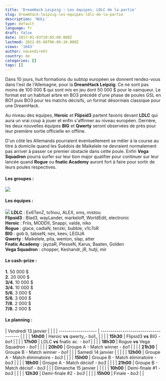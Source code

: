 ```yaml
---
title: 'DreamHack Leipzig : Les équipes, LDLC de la partie'
slug: dreamhack-leipzig-les-equipes-ldlc-de-la-partie
description: 'NULL'
type: default
language: fr
draft: false
date: 2017-01-03T20:05:00.000Z
lastmod: 2022-05-06T06:00:34.000Z
views: '1643'
author: neLendirekt
country: de
categories: []
tags: []
---
```

Dans 10 jours, huit formations du subtop européen se donnent rendez-vous dans l'est de l'Allemagne, pour la **DreamHack Leipzig**. Ce ne sont pas moins de 100 000 $ qui sont mis en jeu dont 50 000 $ pour le vainqueur. Le format est un habituel arbre en BO3 précédé d'une phase de poules GSL en BO1 puis BO3 pour les matchs décisifs, un format désormais classique pour une DreamHack.

Au niveau des équipes, **Heroic** et **Flipsid3** partent favoris devant **LDLC** qui aura un vrai coup à jouer et enfin s'affirmer au niveau européen. Derrière, les deux nouvelles équipes **BIG** et **Qwerty** seront observées de près pour leur première sortie officielle en offline.

D'un côté les Allemands pourraient éventuellement se mêler à la course au titre à domicile quand les Suédois de Maikelele ne devraient normalement pas arriver à passer ce premier obstacle dans cette poule. Enfin **Vega Squadron** pourra surfer sur leur bon major qualifier pour continuer sur leur lancée quand **Rogue** ou **fnatic Academy** auront fort à faire pour sortir de leurs poules respectives.

####   **Les groupes :** 

**![](/storage/images/586be6ed43d9d_9820085-dh-open2groups-nosponsors-660-1png.png)**

#### Les équipes :

**![](/storage/countries/flag/europe_flag_580d21b984714.gif) LDLC** : Ex6TenZ, to1nou, ALEX, xms, mistou  
**Flipsid3** : Blad3, wayLander, markeloff, WorldEdit, electronic  
**Heroic** : Friis, MODDII, Snappi, valde, niko  
**Rogue** : glace, cadiaN, tenzki, bubble, v1c7oR  
**BIG** : gob b, tabseN, nex, keev, LEGIJA  
**Qwerty** : Maikelele, pita, wenton, slap, atter  
**Fnatic Academy** : jayzaR, PlesseN, Karus, Baaten, Golden  
**Vega Squadron** : chopper, Keshandr, jR, hutji, mir

#### Le cash-prize :

**1.** 50 000 $  
**2.** 20 000 $  
**3/4.** 10 000 $  
**3/4.** 10 000 $  
**5/6.** 3 000 $  
**5/6.** 3 000 $  
**7/8.** 2 000 $  
**7/8.** 2 000 $

#### Le planning :

| Vendredi 13 janvier |                                       |  |
| ------------------- | ------------------------------------- |  |
| |  **14h00**        | Heroic **vs** qwerty_\- bo1_          |  |
| |  **15h30**        | Flipsid3 **vs** BIG _\- bo1_          |  |
| |  **17h00**        | LDLC **vs** fnatic ac. - _bo1_        |  |
| |  **18h30**        | Rogue **vs** Vega Squadron - _bo1_    |  |
| |  **20h00**        | Groupe A - Match winner - _bo1_       |  |
| |  **21h30**        | Groupe B - Match winner - _bo1_       |  |
| Samedi 14 janvier   |                                       |  |
| |  **12h00**        | Groupe A - Match éliminatoire - _bo3_ |  |
| |  **15h00**        | Groupe B - Match éliminatoire - _bo3_ |  |
| |  **18h00**        | Groupe A - Match décisif - _bo3_      |  |
| |  **21h00**        | Groupe B - Match décisif - _bo3_      |  |
| Dimanche 15 janvier |                                       |  |
| |  **10h00**        | Demi-finale #1 - _bo3_                |  |
| |  **12h30**        | Demi-finale #2 - _bo3_                |  |
| |  **15h00**        | Finale - _bo3_                        |  |
